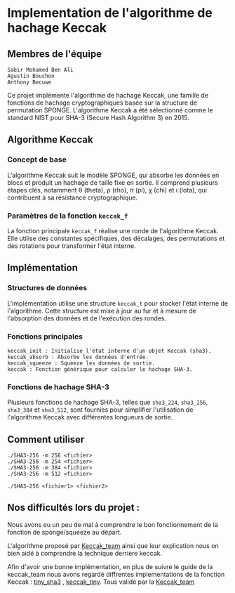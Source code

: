 # Implementation de l'algorithme de hachage Keccak


## Membres de l'équipe

    Sabir Mohamed Ben Ali
    Agustin Bouchon
    Anthony Becuwe

Ce projet implémente l'algorithme de hachage Keccak, une famille de fonctions de hachage cryptographiques basée sur la structure de permutation SPONGE. L'algorithme Keccak a été sélectionné comme le standard NIST pour SHA-3 (Secure Hash Algorithm 3) en 2015.

## Algorithme Keccak

### Concept de base

L'algorithme Keccak suit le modèle SPONGE, qui absorbe les données en blocs et produit un hachage de taille fixe en sortie. Il comprend plusieurs étapes clés, notamment θ (theta), ρ (rho), π (pi), χ (chi) et ι (iota), qui contribuent à sa résistance cryptographique.

### Paramètres de la fonction `keccak_f`

La fonction principale `keccak_f` réalise une ronde de l'algorithme Keccak. Elle utilise des constantes spécifiques, des décalages, des permutations et des rotations pour transformer l'état interne.

## Implémentation

### Structures de données

L'implémentation utilise une structure `keccak_t` pour stocker l'état interne de l'algorithme. Cette structure est mise à jour au fur et à mesure de l'absorption des données et de l'exécution des rondes.

### Fonctions principales

    keccak_init : Initialise l'état interne d'un objet Keccak (sha3).
    keccak_absorb : Absorbe les données d'entrée.
    keccak_squeeze : Squeeze les données de sortie.
    keccak : Fonction générique pour calculer le hachage SHA-3.

### Fonctions de hachage SHA-3

Plusieurs fonctions de hachage SHA-3, telles que `sha3_224`, `sha3_256`, `sha3_384` et `sha3_512`, sont fournies pour simplifier l'utilisation de l'algorithme Keccak avec différentes longueurs de sortie.

## Comment utiliser

    ./SHA3-256 -m 256 <fichier>
    ./SHA3-256 -m 254 <fichier>
    ./SHA3-256 -m 384 <fichier>
    ./SHA3-256 -m 512 <fichier>

    ./SHA3-256 <fichier1> <fichier2>

## Nos difficultés lors du projet : 
Nous avons eu un peu de mal à comprendre le bon fonctionnement de la fonction de sponge/squeeze au départ.

L'algorithme proposé par [Keccak_team](https://keccak.team/keccak_specs_summary.html) ainsi que leur explication nous on bien aidé à comprendre la technique derriere keccak.

Afin d'avoir une bonne implémentation, en plus de suivre le guide de la keccak_team nous avons regardé diffrentes implementations de la fonction Keccak : [tiny_sha3](https://github.com/mjosaarinen/tiny_sha3/blob/master/sha3.c) , [keccak_tiny](https://github.com/coruus/keccak-tiny/blob/singlefile/keccak-tiny.c). 
Tous validé par la [Keccak_team](https://keccak.team/software.html)
